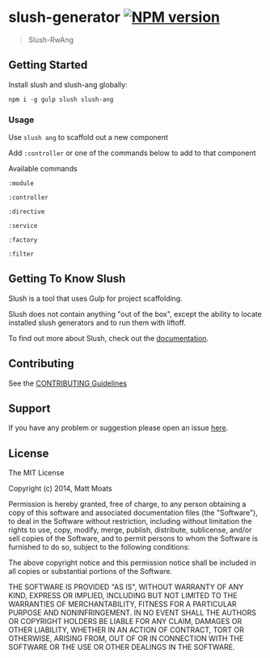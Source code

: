 # slush-generator [![NPM version](https://badge-me.herokuapp.com/api/npm/slush-ang.png)](http://badges.enytc.com/for/npm/slush-ang)

> Slush-RwAng


## Getting Started

Install slush and slush-ang globally:

`npm i -g gulp slush slush-ang`

### Usage
Use `slush ang` to scaffold out a new component

Add `:controller` or one of the commands below to add to that component

Available commands

`:module`

`:controller`

`:directive`

`:service`

`:factory`

`:filter`

## Getting To Know Slush

Slush is a tool that uses Gulp for project scaffolding.

Slush does not contain anything "out of the box", except the ability to locate installed slush generators and to run them with liftoff.

To find out more about Slush, check out the [documentation](https://github.com/klei/slush).

## Contributing

See the [CONTRIBUTING Guidelines](https://github.com/mattmoats/slush-ang/blob/master/CONTRIBUTING.md)

## Support
If you have any problem or suggestion please open an issue [here](https://github.com/mattmoats/slush-ang/issues).

## License

The MIT License

Copyright (c) 2014, Matt Moats

Permission is hereby granted, free of charge, to any person
obtaining a copy of this software and associated documentation
files (the "Software"), to deal in the Software without
restriction, including without limitation the rights to use,
copy, modify, merge, publish, distribute, sublicense, and/or sell
copies of the Software, and to permit persons to whom the
Software is furnished to do so, subject to the following
conditions:

The above copyright notice and this permission notice shall be
included in all copies or substantial portions of the Software.

THE SOFTWARE IS PROVIDED "AS IS", WITHOUT WARRANTY OF ANY KIND,
EXPRESS OR IMPLIED, INCLUDING BUT NOT LIMITED TO THE WARRANTIES
OF MERCHANTABILITY, FITNESS FOR A PARTICULAR PURPOSE AND
NONINFRINGEMENT. IN NO EVENT SHALL THE AUTHORS OR COPYRIGHT
HOLDERS BE LIABLE FOR ANY CLAIM, DAMAGES OR OTHER LIABILITY,
WHETHER IN AN ACTION OF CONTRACT, TORT OR OTHERWISE, ARISING
FROM, OUT OF OR IN CONNECTION WITH THE SOFTWARE OR THE USE OR
OTHER DEALINGS IN THE SOFTWARE.
